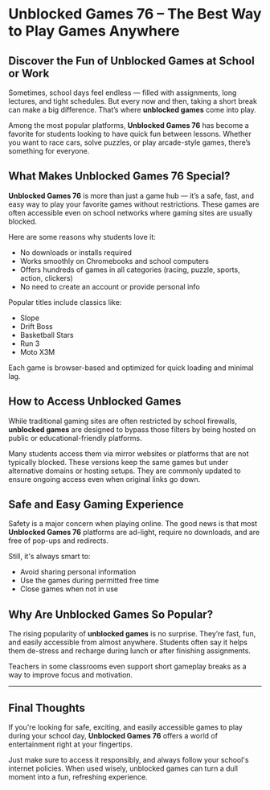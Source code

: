 # Unblocked Games 76 – The Best Way to Play Games Anywhere

## Discover the Fun of Unblocked Games at School or Work

Sometimes, school days feel endless — filled with assignments, long lectures, and tight schedules. But every now and then, taking a short break can make a big difference. That’s where **unblocked games** come into play.

Among the most popular platforms, **Unblocked Games 76** has become a favorite for students looking to have quick fun between lessons. Whether you want to race cars, solve puzzles, or play arcade-style games, there’s something for everyone.

## What Makes Unblocked Games 76 Special?

**Unblocked Games 76** is more than just a game hub — it’s a safe, fast, and easy way to play your favorite games without restrictions. These games are often accessible even on school networks where gaming sites are usually blocked.

Here are some reasons why students love it:
- No downloads or installs required
- Works smoothly on Chromebooks and school computers
- Offers hundreds of games in all categories (racing, puzzle, sports, action, clickers)
- No need to create an account or provide personal info

Popular titles include classics like:
- Slope  
- Drift Boss  
- Basketball Stars  
- Run 3  
- Moto X3M  

Each game is browser-based and optimized for quick loading and minimal lag.

## How to Access Unblocked Games

While traditional gaming sites are often restricted by school firewalls, **unblocked games** are designed to bypass those filters by being hosted on public or educational-friendly platforms.

Many students access them via mirror websites or platforms that are not typically blocked. These versions keep the same games but under alternative domains or hosting setups. They are commonly updated to ensure ongoing access even when original links go down.

## Safe and Easy Gaming Experience

Safety is a major concern when playing online. The good news is that most **Unblocked Games 76** platforms are ad-light, require no downloads, and are free of pop-ups and redirects.

Still, it's always smart to:
- Avoid sharing personal information  
- Use the games during permitted free time  
- Close games when not in use  

## Why Are Unblocked Games So Popular?

The rising popularity of **unblocked games** is no surprise. They’re fast, fun, and easily accessible from almost anywhere. Students often say it helps them de-stress and recharge during lunch or after finishing assignments.

Teachers in some classrooms even support short gameplay breaks as a way to improve focus and motivation.

---

## Final Thoughts

If you're looking for safe, exciting, and easily accessible games to play during your school day, **Unblocked Games 76** offers a world of entertainment right at your fingertips.

Just make sure to access it responsibly, and always follow your school's internet policies. When used wisely, unblocked games can turn a dull moment into a fun, refreshing experience.
